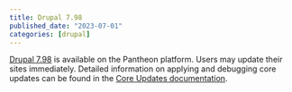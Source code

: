 ```yaml
---
title: Drupal 7.98
published_date: "2023-07-01"
categories: [drupal]
---
```

[Drupal 7.98](https://www.drupal.org/project/drupal/releases/7.98) is available on the Pantheon platform. Users may update their sites immediately. Detailed information on applying and debugging core updates can be found in the [Core Updates documentation](/core-updates).
